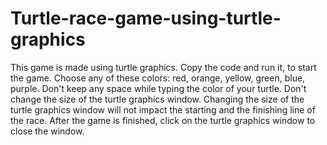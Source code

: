 # Turtle-race-game-using-turtle-graphics
This game is made using turtle graphics.
Copy the code and run it, to start the game.
Choose any of these colors: red, orange, yellow, green, blue, purple.
Don't keep any space while typing the color of your turtle.
Don't change the size of the turtle graphics window. Changing the size of the turtle graphics window will not impact the starting and the finishing line of the race.
After the game is finished, click on the turtle graphics window to close the window.
